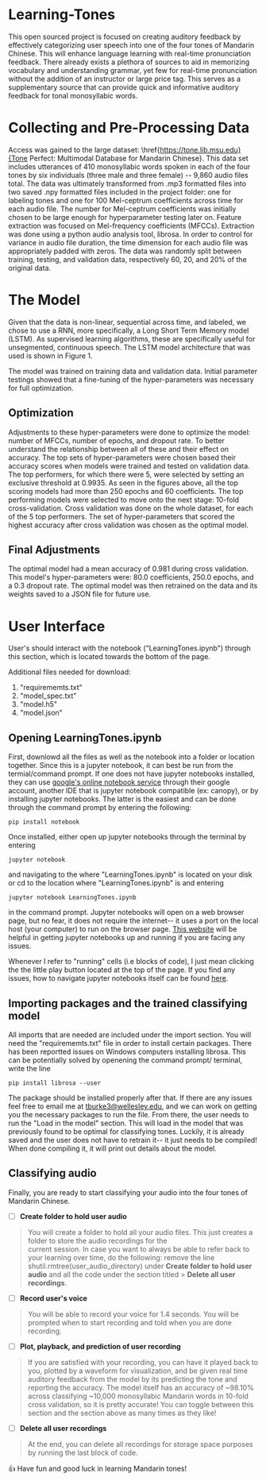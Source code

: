 # Learning-Tones

This open sourced project is focused on creating auditory feedback by effectively categorizing user speech into one of the four tones of Mandarin Chinese. This will enhance language learning with real-time pronunciation feedback. There already exists a plethora of sources to aid in memorizing vocabulary and understanding grammar, yet few for real-time pronunciation without the addition of an instructor or large price tag. This serves as a supplementary source that can provide quick and informative auditory feedback for tonal monosyllabic words. 

# Collecting and Pre-Processing Data

Access was gained to the large dataset: \href{https://tone.lib.msu.edu}{Tone Perfect: Multimodal Database for Mandarin Chinese}. This data set includes utterances of 410 monosyllabic words spoken in each of the four tones by six individuals (three male and three female) -- 9,860 audio files total. The data was ultimately transformed from .mp3 formatted files into two saved .npy formatted files included in the project folder: one for labeling tones and one for 100 Mel-ceptrum coefficients across time for each audio file. The number for Mel-ceptrum coefficients was initially chosen to be large enough for hyperparameter testing later on. Feature extraction was focused on  Mel-frequency coefficients (MFCCs). Extraction was done using a python audio analysis tool, librosa. In order to control for variance in audio file duration, the time dimension for each audio file was appropriately padded with zeros. The data was randomly split between training, testing, and validation data, respectively 60, 20, and 20\% of the original data. 

# The Model
Given that the data is non-linear, sequential across time, and labeled, we chose to use a RNN, more specifically, a Long Short Term Memory model (LSTM). As supervised learning algorithms, these are specifically useful for unsegmented, continuous speech. The LSTM model architecture that was used is shown in Figure 1. 

The model was trained on training data and validation data. Initial parameter testings showed that a fine-tuning of the hyper-parameters was necessary for full optimization. 

## Optimization 
Adjustments to these hyper-parameters were done to optimize the model: number of MFCCs, number of epochs, and dropout rate. To better understand the relationship between all of these and their effect on accuracy. The top sets of hyper-parameters were chosen based their accuracy scores when models were trained and tested on validation data. The top performers, for which there were 5, were selected by setting an exclusive threshold at 0.9935. As seen in the figures above, all the top scoring models had more than 250 epochs and 60 coefficients. The top performing models were selected to move onto the next stage: 10-fold cross-validation. Cross validation was done on the whole dataset, for each of the 5 top performers. The set of hyper-parameters that scored the highest accuracy after cross validation was chosen as the optimal model.

## Final Adjustments

The optimal model had a mean accuracy of 0.981 during cross validation. This model's hyper-parameters were: 80.0 coefficients, 250.0 epochs, and a 0.3 dropout rate. The optimal model was then retrained on the data and its weights saved to a JSON file for future use. 

# User Interface

User's should interact with the notebook ("LearningTones.ipynb") through this section, which is located towards the bottom of the page. 

Additional files needed for download:
1. "requirememts.txt"
2. "model_spec.txt"
3. "model.h5"
4. "model.json"

## Opening LearningTones.ipynb
First, downlowd all the files as well as the notebook into a folder or location together. Since this is a jupyter notebook, it can best be run from the termial/command prompt. If one does not have jupyter notebooks installed, they can use [google's online notebook service](https://cloud.google.com/ai-platform-notebooks/) through their google account, another IDE that is jupyter notebook compatible (ex: canopy), or by installing jupyter notebooks. The latter is the easiest and can be done through the command prompt by entering the following: 
```
pip install notebook
``` 
Once installed, either open up jupyter notebooks through the terminal by entering 
```
jupyter notebook
```
and navigating to the where "LearningTones.ipynb" is located on your disk or cd to the location where "LearningTones.ipynb" is and entering 
```
jupyter notebook LearningTones.ipynb
```
in the command prompt. Jupyter notebooks will open on a web browser page, but no fear, it does not require the internet-- it uses a port on the local host (your computer) to run on the browser page. [This website](https://jupyter-notebook-beginner-guide.readthedocs.io/en/latest/execute.html) will be helpful in getting jupyter notebooks up and running if you are facing any issues. 

Whenever I refer to "running" cells (i.e blocks of code), I just mean clicking the the little play button located at the top of the page. If you find any issues, how to navigate jupyter notebooks itself can be found [here](https://www.codecademy.com/articles/how-to-use-jupyter-notebooks).

## Importing packages and the trained classifying model
All imports that are needed are included under the import section. You will need the "requirememts.txt" file in order to install certain packages. There has been reportted issues on Windows computers installing librosa. This can be potentially solved by openening the command prompt/ terminal, write the line 
```
pip install librosa --user
```
The package should be installed properly after that. If there are any issues feel free to email me at tburke3@wellesley.edu, and we can work on getting you the necessary packages to run the file. From there, the user needs to run the "Load in the model" section. This will load in the model that was previously found to be optimal for classifying tones. Luckily, it is already saved and the user does not have to retrain it-- it just needs to be compiled! When done compiling it, it will print out details about the model. 

## Classifying audio
Finally, you are ready to start classifying your audio into the four tones of Mandarin Chinese. 

- [ ] **Create folder to hold user audio**
> You will create a folder to hold all your audio files. This just creates a folder to store the audio recordings for the  
> current session. In case you want to always be able to refer back to your learning over time, do the following: remove the 
> line shutil.rmtree(user_audio_directory) under **Create folder to hold user audio** and all the code under the section
> titled > **Delete all user recordings**. 

- [ ] **Record user's voice**

> You will be able to record your voice for 1.4 seconds. You will be prompted when to start recording and told when you are 
> done recording. 

- [ ] **Plot, playback, and prediction of user recording**

> If you are satisfied with your recording, you can have it played back to you, plotted by a waveform for visualization, and
> be given real time auditory feedback from the model by its predicting the tone and reporting the accuracy. The model itself
> has an accuracy of ~98.10% across classifying ~10,000 monosyllabic Mandarin words in 10-fold cross validation, so it is 
> pretty accurate! You can toggle between this section and the section above as many times as they like! 

- [ ] **Delete all user recordings**
> At the end, you can delete all recordings for storage space purposes by running the last block of code.  

:+1: Have fun and good luck in learning Mandarin tones!

